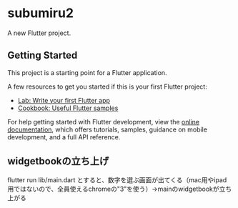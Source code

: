# subumiru2

A new Flutter project.

## Getting Started

This project is a starting point for a Flutter application.

A few resources to get you started if this is your first Flutter project:

- [Lab: Write your first Flutter app](https://docs.flutter.dev/get-started/codelab)
- [Cookbook: Useful Flutter samples](https://docs.flutter.dev/cookbook)

For help getting started with Flutter development, view the
[online documentation](https://docs.flutter.dev/), which offers tutorials,
samples, guidance on mobile development, and a full API reference.

## widgetbookの立ち上げ
flutter run lib/main.dart
とすると、数字を選ぶ画面が出てくる（mac用やipad用ではないので、全員使えるchromeの"3"を使う）→mainのwidgetbookが立ち上がる